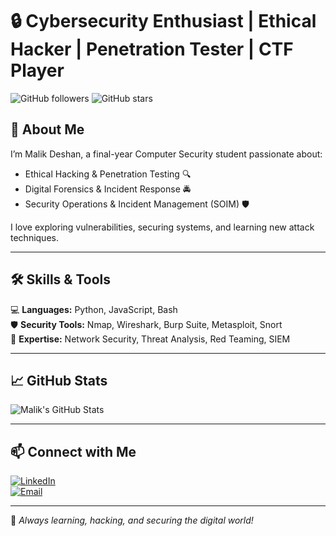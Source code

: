 # 🔒 Cybersecurity Enthusiast | Ethical Hacker | Penetration Tester | CTF Player

![GitHub followers](https://img.shields.io/github/followers/yourusername?style=social)
![GitHub stars](https://img.shields.io/github/stars/yourusername?style=social)

## 👋 About Me
I’m Malik Deshan, a final-year Computer Security student passionate about:
- Ethical Hacking & Penetration Testing 🔍  
- Digital Forensics & Incident Response 🚔  
- Security Operations & Incident Management (SOIM) 🛡️  

I love exploring vulnerabilities, securing systems, and learning new attack techniques.  

---

## 🛠 Skills & Tools
💻 **Languages:** Python, JavaScript, Bash  
🛡️ **Security Tools:** Nmap, Wireshark, Burp Suite, Metasploit, Snort  
🔐 **Expertise:** Network Security, Threat Analysis, Red Teaming, SIEM  

---

## 📈 GitHub Stats
![Malik's GitHub Stats](https://github-readme-stats.vercel.app/api?username=MalikDeshan&show_icons=true&theme=radical)

---

## 📫 Connect with Me
[![LinkedIn](https://img.shields.io/badge/LinkedIn-Connect-blue?style=flat-square&logo=linkedin)](https://www.linkedin.com/in/malik-d-bandara-732140234)  
[![Email](https://img.shields.io/badge/Email-Contact-red?style=flat-square&logo=gmail)](mailto:malikdeshan670@gmail.com)

---

🚀 *Always learning, hacking, and securing the digital world!*
